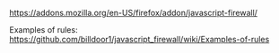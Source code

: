 https://addons.mozilla.org/en-US/firefox/addon/javascript-firewall/

Examples of rules: https://github.com/billdoor1/javascript_firewall/wiki/Examples-of-rules
